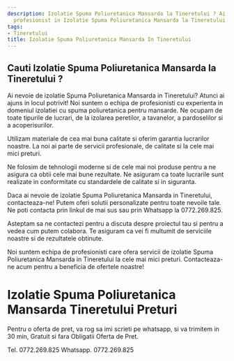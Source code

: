 ```yaml
---
description: Izolatie Spuma Poliuretanica Mansarda la Tineretului ? Ai nevoie de un
  profesionist in Izolatie Spuma Poliuretanica Mansarda la Tineretului. tel. 0772.269.825
tags:
- Tineretului
title: Izolatie Spuma Poliuretanica Mansarda In Tineretului
---
```



## Cauti Izolatie Spuma Poliuretanica Mansarda la Tineretului ?

Ai nevoie de izolatie Spuma Poliuretanica Mansarda in Tineretului? Atunci ai ajuns in locul potrivit! 
Noi suntem o echipa de profesionisti cu experienta in domeniul izolatiei cu spuma poliuretanica pentru mansarde. Ne ocupam de toate tipurile de lucrari, de la izolarea peretilor, a tavanelor, a pardoselilor si a acoperisurilor. 

Utilizam materiale de cea mai buna calitate si oferim garantia lucrarilor noastre. La noi ai parte de servicii profesionale, de calitate si la cele mai mici preturi. 

Ne folosim de tehnologii moderne si de cele mai noi produse pentru a ne asigura ca obtii cele mai bune rezultate. Ne asiguram ca toate lucrarile sunt realizate in conformitate cu standardele de calitate si in siguranta. 

Daca ai nevoie de izolatie Spuma Poliuretanica Mansarda in Tineretului, contacteaza-ne! Putem oferi solutii personalizate pentru toate nevoile tale. Ne poti contacta prin linkul de mai sus sau prin Whatsapp la 0772.269.825. 

Asteptam sa ne contactezi pentru a discuta despre proiectul tau si pentru a vedea cum putem colabora. Te asiguram ca vei fi multumit de serviciile noastre si de rezultatele obtinute. 

Noi suntem echipa de profesionisti care ofera servicii de izolatie Spuma Poliuretanica Mansarda in Tineretului la cele mai mici preturi. Contacteaza-ne acum pentru a beneficia de ofertele noastre!

# Izolatie Spuma Poliuretanica Mansarda Tineretului Preturi
Pentru o oferta de pret, va rog sa imi scrieti pe whatsapp, si va trimitem in 30 min, Gratuit si fara Obligatii Oferta de Pret.

Tel. 0772.269.825
Whatsapp. 0772.269.825